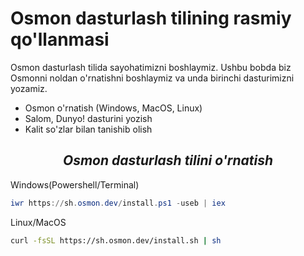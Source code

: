 # Osmon dasturlash tilining rasmiy qo'llanmasi

Osmon dasturlash tilida sayohatimizni boshlaymiz. Ushbu bobda biz Osmonni noldan o'rnatishni boshlaymiz va unda birinchi dasturimizni yozamiz.
- Osmon o'rnatish (Windows, MacOS, Linux)
- Salom, Dunyo! dasturini yozish
- Kalit so'zlar bilan tanishib olish

<i><h2 align="center"> Osmon dasturlash tilini o'rnatish </i></h2>

<CodeGroup>
  Windows(Powershell/Terminal)
  <CodeGroupItem title="Windows/Powershell" active>

```powershell
iwr https://sh.osmon.dev/install.ps1 -useb | iex
```

  </CodeGroupItem>
  Linux/MacOS
  <CodeGroupItem title="*NIX/Bash">

```bash
curl -fsSL https://sh.osmon.dev/install.sh | sh
```

  </CodeGroupItem>
</CodeGroup>
